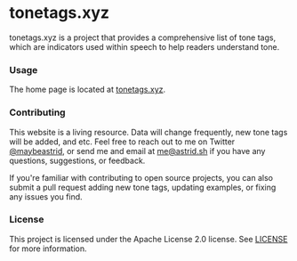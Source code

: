 # tonetags.xyz

tonetags.xyz is a project that provides a comprehensive list of tone tags, which are indicators used within speech to help readers understand tone.

### Usage

The home page is located at [tonetags.xyz](https://tonetags.xyz).

### Contributing

This website is a living resource. Data will change frequently, new tone tags will be added, and etc. Feel free to reach out to me on Twitter [@maybeastrid](https://twitter.com/maybeastrid), or send me and email at [me@astrid.sh](mailto:me@astrid.sh) if you have any questions, suggestions, or feedback.<br/>

If you're familiar with contributing to open source projects, you can also submit a pull request adding new tone tags, updating examples, or fixing any issues you find.

### License

This project is licensed under the Apache License 2.0 license. See [LICENSE](./LICENSE) for more information.
